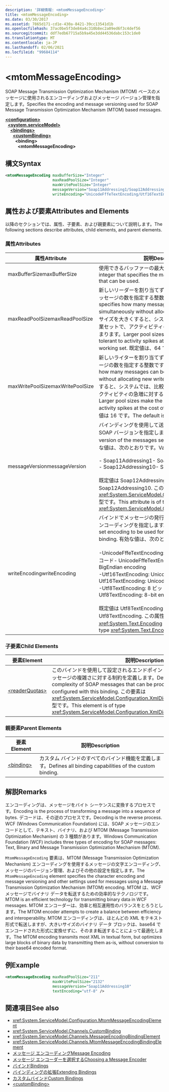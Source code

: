 ```yaml
---
description: '詳細情報: <mtomMessageEncoding>'
title: <mtomMessageEncoding>
ms.date: 03/30/2017
ms.assetid: 7865d171-cd1e-430a-8421-39cc13541d1b
ms.openlocfilehash: 37ac0be5f3de84a4c310b8ec2a09ed6f3c4def56
ms.sourcegitcommit: ddf7edb67715a5b9a45e3dd44536dabc153c1de0
ms.translationtype: MT
ms.contentlocale: ja-JP
ms.lasthandoff: 02/06/2021
ms.locfileid: "99684114"
---
```

# \<mtomMessageEncoding>

<span data-ttu-id="3c678-102">SOAP Message Transmission Optimization Mechanism (MTOM) ベースのメッセージに使用されるエンコーディングおよびメッセージ バージョン管理を指定します。</span><span class="sxs-lookup"><span data-stu-id="3c678-102">Specifies the encoding and message versioning used for SOAP Message Transmission Optimization Mechanism (MTOM) based messages.</span></span>  
  
[**\<configuration>**](../configuration-element.md)\
&nbsp;&nbsp;[**\<system.serviceModel>**](system-servicemodel.md)\
&nbsp;&nbsp;&nbsp;&nbsp;[**\<bindings>**](bindings.md)\
&nbsp;&nbsp;&nbsp;&nbsp;&nbsp;&nbsp;[**\<customBinding>**](custombinding.md)\
&nbsp;&nbsp;&nbsp;&nbsp;&nbsp;&nbsp;&nbsp;&nbsp;**\<binding>**\
&nbsp;&nbsp;&nbsp;&nbsp;&nbsp;&nbsp;&nbsp;&nbsp;&nbsp;&nbsp;**\<mtomMessageEncoding>**  
  
## <a name="syntax"></a><span data-ttu-id="3c678-103">構文</span><span class="sxs-lookup"><span data-stu-id="3c678-103">Syntax</span></span>  
  
```xml  
<mtomMessageEncoding maxBufferSize="Integer"
                     maxReadPoolSize="Integer"
                     maxWritePoolSize="Integer"
                     messageVersion="Soap11Addressing1/Soap12Addressing10"
                     writeEncoding="UnicodeFffeTextEncoding/Utf16TextEncoding/Utf8TextEncoding" />
```  
  
## <a name="attributes-and-elements"></a><span data-ttu-id="3c678-104">属性および要素</span><span class="sxs-lookup"><span data-stu-id="3c678-104">Attributes and Elements</span></span>  

 <span data-ttu-id="3c678-105">以降のセクションでは、属性、子要素、および親要素について説明します。</span><span class="sxs-lookup"><span data-stu-id="3c678-105">The following sections describe attributes, child elements, and parent elements.</span></span>  
  
### <a name="attributes"></a><span data-ttu-id="3c678-106">属性</span><span class="sxs-lookup"><span data-stu-id="3c678-106">Attributes</span></span>  
  
|<span data-ttu-id="3c678-107">属性</span><span class="sxs-lookup"><span data-stu-id="3c678-107">Attribute</span></span>|<span data-ttu-id="3c678-108">説明</span><span class="sxs-lookup"><span data-stu-id="3c678-108">Description</span></span>|  
|---------------|-----------------|  
|<span data-ttu-id="3c678-109">maxBufferSize</span><span class="sxs-lookup"><span data-stu-id="3c678-109">maxBufferSize</span></span>|<span data-ttu-id="3c678-110">使用できるバッファーの最大サイズを指定する整数。</span><span class="sxs-lookup"><span data-stu-id="3c678-110">An integer that specifies the maximum size of the buffer that can be used.</span></span>|  
|<span data-ttu-id="3c678-111">maxReadPoolSize</span><span class="sxs-lookup"><span data-stu-id="3c678-111">maxReadPoolSize</span></span>|<span data-ttu-id="3c678-112">新しいリーダーを割り当てずに同時に読み取り可能なメッセージの数を指定する整数です。</span><span class="sxs-lookup"><span data-stu-id="3c678-112">An integer that specifies how many messages can be read simultaneously without allocating new readers.</span></span> <span data-ttu-id="3c678-113">プール サイズを大きくすると、システムでは、比較的大きい作業セットで、アクティビティの急増に対する許容度が高まります。</span><span class="sxs-lookup"><span data-stu-id="3c678-113">Larger pool sizes make the system more tolerant to activity spikes at the cost of a larger working set.</span></span> <span data-ttu-id="3c678-114">既定値は、64 です。</span><span class="sxs-lookup"><span data-stu-id="3c678-114">The default is 64.</span></span>|  
|<span data-ttu-id="3c678-115">maxWritePoolSize</span><span class="sxs-lookup"><span data-stu-id="3c678-115">maxWritePoolSize</span></span>|<span data-ttu-id="3c678-116">新しいライターを割り当てずに同時に送信可能なメッセージの数を指定する整数です。</span><span class="sxs-lookup"><span data-stu-id="3c678-116">An integer that specifies how many messages can be sent simultaneously without allocating new writers.</span></span> <span data-ttu-id="3c678-117">プール サイズを大きくすると、システムでは、比較的大きい作業セットで、アクティビティの急増に対する許容度が高まります。</span><span class="sxs-lookup"><span data-stu-id="3c678-117">Larger pool sizes make the system more tolerant to activity spikes at the cost of a larger working set.</span></span> <span data-ttu-id="3c678-118">既定値は 16 です。</span><span class="sxs-lookup"><span data-stu-id="3c678-118">The default is 16.</span></span>|  
|<span data-ttu-id="3c678-119">messageVersion</span><span class="sxs-lookup"><span data-stu-id="3c678-119">messageVersion</span></span>|<span data-ttu-id="3c678-120">バインディングを使用して送信されたメッセージの SOAP バージョンを指定します。</span><span class="sxs-lookup"><span data-stu-id="3c678-120">Specifies the SOAP version of the messages sent using the binding.</span></span> <span data-ttu-id="3c678-121">有効な値は、次のとおりです。</span><span class="sxs-lookup"><span data-stu-id="3c678-121">Valid values are</span></span><br /><br /> <span data-ttu-id="3c678-122">- Soap11Addressing1</span><span class="sxs-lookup"><span data-stu-id="3c678-122">-   Soap11Addressing1</span></span><br /><span data-ttu-id="3c678-123">- Soap12Addressing10</span><span class="sxs-lookup"><span data-stu-id="3c678-123">-   Soap12Addressing10</span></span><br /><br /> <span data-ttu-id="3c678-124">既定値は Soap12Addressing10 です。</span><span class="sxs-lookup"><span data-stu-id="3c678-124">The default is Soap12Addressing10.</span></span> <span data-ttu-id="3c678-125">この属性は <xref:System.ServiceModel.Channels.MessageVersion> 型です。</span><span class="sxs-lookup"><span data-stu-id="3c678-125">This attribute is of type <xref:System.ServiceModel.Channels.MessageVersion>.</span></span>|  
|<span data-ttu-id="3c678-126">writeEncoding</span><span class="sxs-lookup"><span data-stu-id="3c678-126">writeEncoding</span></span>|<span data-ttu-id="3c678-127">バインドでメッセージの発行に使用される文字セット エンコーディングを指定します。</span><span class="sxs-lookup"><span data-stu-id="3c678-127">Specifies the character set encoding to be used for emitting messages on the binding.</span></span> <span data-ttu-id="3c678-128">有効な値は、次のとおりです。</span><span class="sxs-lookup"><span data-stu-id="3c678-128">Valid values are</span></span><br /><br /> <span data-ttu-id="3c678-129">-UnicodeFffeTextEncoding: Unicode BigEndian エンコード</span><span class="sxs-lookup"><span data-stu-id="3c678-129">-   UnicodeFffeTextEncoding: Unicode BigEndian encoding</span></span><br /><span data-ttu-id="3c678-130">-Utf16TextEncoding: Unicode エンコーディング</span><span class="sxs-lookup"><span data-stu-id="3c678-130">-   Utf16TextEncoding: Unicode encoding</span></span><br /><span data-ttu-id="3c678-131">-Utf8TextEncoding: 8 ビットエンコード</span><span class="sxs-lookup"><span data-stu-id="3c678-131">-   Utf8TextEncoding: 8-bit encoding</span></span><br /><br /> <span data-ttu-id="3c678-132">既定値は Utf8TextEncoding です。</span><span class="sxs-lookup"><span data-stu-id="3c678-132">The default is Utf8TextEncoding.</span></span> <span data-ttu-id="3c678-133">この属性は <xref:System.Text.Encoding> 型です。</span><span class="sxs-lookup"><span data-stu-id="3c678-133">This attribute is of type <xref:System.Text.Encoding>.</span></span>|  
  
### <a name="child-elements"></a><span data-ttu-id="3c678-134">子要素</span><span class="sxs-lookup"><span data-stu-id="3c678-134">Child Elements</span></span>  
  
|<span data-ttu-id="3c678-135">要素</span><span class="sxs-lookup"><span data-stu-id="3c678-135">Element</span></span>|<span data-ttu-id="3c678-136">説明</span><span class="sxs-lookup"><span data-stu-id="3c678-136">Description</span></span>|  
|-------------|-----------------|  
|[\<readerQuotas>](/previous-versions/dotnet/netframework-4.0/ms731325(v=vs.100))|<span data-ttu-id="3c678-137">このバインドを使用して設定されるエンドポイントにより処理可能な、SOAP メッセージの複雑さに対する制約を定義します。</span><span class="sxs-lookup"><span data-stu-id="3c678-137">Defines the constraints on the complexity of SOAP messages that can be processed by endpoints configured with this binding.</span></span> <span data-ttu-id="3c678-138">この要素は <xref:System.ServiceModel.Configuration.XmlDictionaryReaderQuotasElement> 型です。</span><span class="sxs-lookup"><span data-stu-id="3c678-138">This element is of type <xref:System.ServiceModel.Configuration.XmlDictionaryReaderQuotasElement>.</span></span>|  
  
### <a name="parent-elements"></a><span data-ttu-id="3c678-139">親要素</span><span class="sxs-lookup"><span data-stu-id="3c678-139">Parent Elements</span></span>  
  
|<span data-ttu-id="3c678-140">要素</span><span class="sxs-lookup"><span data-stu-id="3c678-140">Element</span></span>|<span data-ttu-id="3c678-141">説明</span><span class="sxs-lookup"><span data-stu-id="3c678-141">Description</span></span>|  
|-------------|-----------------|  
|[\<binding>](bindings.md)|<span data-ttu-id="3c678-142">カスタム バインドのすべてのバインド機能を定義します。</span><span class="sxs-lookup"><span data-stu-id="3c678-142">Defines all binding capabilities of the custom binding.</span></span>|  
  
## <a name="remarks"></a><span data-ttu-id="3c678-143">解説</span><span class="sxs-lookup"><span data-stu-id="3c678-143">Remarks</span></span>  

 <span data-ttu-id="3c678-144">エンコーディングは、メッセージをバイト シーケンスに変換するプロセスです。</span><span class="sxs-lookup"><span data-stu-id="3c678-144">Encoding is the process of transforming a message into a sequence of bytes.</span></span> <span data-ttu-id="3c678-145">デコードは、その逆のプロセスです。</span><span class="sxs-lookup"><span data-stu-id="3c678-145">Decoding is the reverse process.</span></span> <span data-ttu-id="3c678-146">WCF (Windows Communication Foundation) には、SOAP メッセージのエンコードとして、テキスト、バイナリ、および MTOM (Message Transmission Optimization Mechanism) の 3 種類があります。</span><span class="sxs-lookup"><span data-stu-id="3c678-146">Windows Communication Foundation (WCF) includes three types of encoding for SOAP messages: Text, Binary and Message Transmission Optimization Mechanism (MTOM).</span></span>  
  
 <span data-ttu-id="3c678-147">`MtomMessageEncoding` 要素は、MTOM (Message Transmission Optimization Mechanism) エンコーディングを使用するメッセージの文字エンコーディング、メッセージのバージョン管理、およびその他の設定を指定します。</span><span class="sxs-lookup"><span data-stu-id="3c678-147">The `MtomMessageEncoding` element specifies the character encoding and message versioning and other settings used for messages using a Message Transmission Optimization Mechanism (MTOM) encoding.</span></span> <span data-ttu-id="3c678-148">MTOM は、WCF メッセージでバイナリ データを転送するための効率的なテクノロジです。</span><span class="sxs-lookup"><span data-stu-id="3c678-148">MTOM is an efficient technology for transmitting binary data in WCF messages.</span></span> <span data-ttu-id="3c678-149">MTOM エンコーダーは、効率と相互運用性のバランスをとろうとします。</span><span class="sxs-lookup"><span data-stu-id="3c678-149">The MTOM encoder attempts to create a balance between efficiency and interoperability.</span></span> <span data-ttu-id="3c678-150">MTOM エンコーディングは、ほとんどの XML をテキスト形式で転送しますが、大きいサイズのバイナリ データ ブロックは、base64 でエンコードされた形式に変換せずに、そのまま転送することによって最適化します。</span><span class="sxs-lookup"><span data-stu-id="3c678-150">The MTOM encoding transmits most XML in textual form, but optimizes large blocks of binary data by transmitting them as-is, without conversion to their base64 encoded format.</span></span>  
  
## <a name="example"></a><span data-ttu-id="3c678-151">例</span><span class="sxs-lookup"><span data-stu-id="3c678-151">Example</span></span>  
  
```xml  
<mtomMessageEncoding maxReadPoolSize="211"
                     maxWritePoolSize="2132"
                     messageVersion="Soap11Addressing10"
                     textEncoding="utf-8" />
```  
  
## <a name="see-also"></a><span data-ttu-id="3c678-152">関連項目</span><span class="sxs-lookup"><span data-stu-id="3c678-152">See also</span></span>

- <xref:System.ServiceModel.Configuration.MtomMessageEncodingElement>
- <xref:System.ServiceModel.Channels.CustomBinding>
- <xref:System.ServiceModel.Channels.MessageEncodingBindingElement>
- <xref:System.ServiceModel.Channels.MtomMessageEncodingBindingElement>
- [<span data-ttu-id="3c678-153">メッセージ エンコーディング</span><span class="sxs-lookup"><span data-stu-id="3c678-153">Message Encoding</span></span>](message-encoding.md)
- [<span data-ttu-id="3c678-154">メッセージ エンコーダーを選択する</span><span class="sxs-lookup"><span data-stu-id="3c678-154">Choosing a Message Encoder</span></span>](../../../wcf/feature-details/choosing-a-message-encoder.md)
- [<span data-ttu-id="3c678-155">バインド</span><span class="sxs-lookup"><span data-stu-id="3c678-155">Bindings</span></span>](../../../wcf/bindings.md)
- [<span data-ttu-id="3c678-156">バインディングの拡張</span><span class="sxs-lookup"><span data-stu-id="3c678-156">Extending Bindings</span></span>](../../../wcf/extending/extending-bindings.md)
- [<span data-ttu-id="3c678-157">カスタムバインド</span><span class="sxs-lookup"><span data-stu-id="3c678-157">Custom Bindings</span></span>](../../../wcf/extending/custom-bindings.md)
- [\<customBinding>](custombinding.md)
